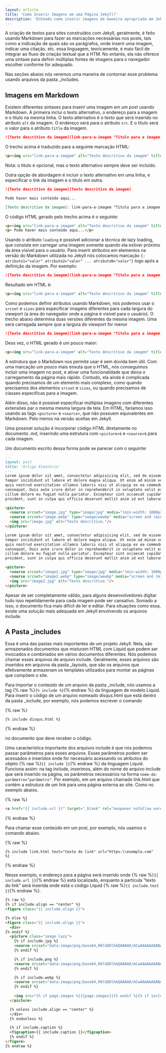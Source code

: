 ```yaml
---
layout: article
title: 'Como Inserir Imagens em uma Página Jekyll?'
description: 'Entenda como inserir imagens de maneira apropriada em Jekyll.'
---
```


A criação de textos para sites construídos com Jekyll, geralmente, é feito usando Markdown para fazer as marcações necessárias nos posts, tais como a indicação de quais são os parágrafos, onde inserir uma imagem, indicar uma citação, etc. essa linguagem, teoricamente, é mais fácil de integrar ao fluxo de criação textual que a HTM. No entanto, ela não oferece uma sintaxe para definir múltiplas fontes de imagens para o navegador escolher conforme for adequado. 

Nas seções abaixo nós veremos uma maneira de contornar esse problema usando arquivos da pasta \_includes.

## Imagens em Markdown
Existem diferentes sintaxes para inserir uma imagem em um post usando Markdown. A primeira inclui o texto alternativo, o endereço para a imagem e o titulo na mesma linha. O texto alternativo é o texto que será inserido no atributo ```alt``` da imagem. O endereço será para o atributo ```src```. E o titulo será o valor para o atributo ```title``` da imagem.

~~~ markdown
![Texto descritivo da imagem](link-para-a-imagem "Titulo para a imagem.")
~~~

O trecho acima é traduzido para a seguinte marcação HTML:

~~~ html
<p><img src="link-para-a-imagem" alt="Texto descritivo da imagem" title="Titulo para a imagem." /></p>
~~~

Nota: o titulo é opcional, mas o texto alternativo sempre deve ser incluído.

Outra opção de abordagem é incluir o texto alternativo em uma linha, e especificar o link da imagem e o titulo em outra.

~~~ markdown
![Texto descritivo da imagem][Texto descritivo da imagem]

Pode haver mais conteúdo aqui...

[Texto descritivo da imagem]: link-para-a-imagem "Titulo para a imagem."
~~~

O código HTML gerado pelo trecho acima é o seguinte:
~~~ html
<p><img src="link-para-a-imagem" alt="Texto descritivo da imagem" title="Titulo para a imagem." /></p>
<p> Pode haver mais conteúdo aqui...</p>
~~~

Usando o atributo ```loading``` é possível adicionar a técnica de lazy loading, que consiste em carregar uma imagem somente quando ela estiver próximo da área visível para o usuário. Para inserir atributos em elementos na versão do Markdown utilizada no Jekyll nós colocamos marcação ```{: atributo1="valor" atributo2="valor" ... atributoN="valor"}``` logo após a definição da imagem. Por exemplo:

~~~ markdown
![Texto descritivo da imagem](link-para-a-imagem "Titulo para a imagem."){: loading="lazy" }
~~~

Resultado em HTML é:

~~~ html
<p><img src="link-para-a-imagem" alt="Texto descritivo da imagem" title="Titulo para a imagem." loading="lazy"></p>
~~~

Como podemos definir atributos usando Markdown, nós podemos usar o ```srcset``` e ```sizes``` para especificar imagens diferentes para cada largura do viewport (a área do navegador onde a página é visível para o usuário). O trecho abaixo determina duas versões diferentes da mesma imagem. Uma será carregada sempre que a largura do viewport for menor 

~~~ markdown
![Texto descritivo da imagem](link-para-a-imagem "Titulo para a imagem."){: loading="lazy" srcset="imagens/small-image.png 700w, imagens/big-image.png 1200w" sizes="(max-width: 750px) 750px, 1200px"}
~~~

Dess vez, o HTML gerado é um pouco maior:

~~~ html
<p><img src="link-para-a-imagem" alt="Texto descritivo da imagem" title="Titulo para a imagem." loading="lazy" srcset="imagens/small-image.png 700w, imagens/big-image.png 1200w" sizes="(max-width: 750px) 750px, 1200px" /></p>
~~~

A estrutura que o Markdown nos permite usar é sem dúvida bem útil. Com uma marcação um pouco mais enxuta que o HTML, nós conseguimos incluir uma imagem no post, e ativar uma funcionalidade que deixa o carregamento da página mais rápido. Contudo, ela ainda é complicada quando precisamos de um elemento mais complexo, como quando precisamos dos elementos ```srcset``` e ```sizes```, ou quando precisamos de classes especificas para a imagem.

Além disso, não é possível especificar múltiplas imagens com diferentes extensões par o mesma mesma largura de tela. Em HTML, fariamos isso usando as tags ```<picture>``` e ```<source>```, que não possuem equivalentes em Markdown. Pelo menos na versão aceitas em Jekyll.

Uma possível solução é incorporar código HTML diretamente no documento .md, inserindo uma estrutura com ```<picture>```s e ```<source>```s para cada imagem.

Um documento escrito dessa forma pode se parecer com o seguinte:

~~~ markdown
---
layout: post
title: 'Artigo Aleatório'
--- 
Lorem ipsum dolor sit amet, consectetur adipisicing elit, sed do eiusmod
tempor incididunt ut labore et dolore magna aliqua. Ut enim ad minim veniam,
quis nostrud exercitation ullamco laboris nisi ut aliquip ex ea commodo
consequat. Duis aute irure dolor in reprehenderit in voluptate velit esse
cillum dolore eu fugiat nulla pariatur. Excepteur sint occaecat cupidatat non
proident, sunt in culpa qui officia deserunt mollit anim id est laborum.

<picture>
  <source srcset="image.jpg" type="image/jpg" media="(min-width: 1000px)">
  <source srcset="image.webp" type="image/wewbp" media="screen and (min-width: 800px)">
  <img src="image.jpg" alt="Texto descritivo."/>
</picture>

Lorem ipsum dolor sit amet, consectetur adipisicing elit, sed do eiusmod
tempor incididunt ut labore et dolore magna aliqua. Ut enim ad minim veniam,
quis nostrud exercitation ullamco laboris nisi ut aliquip ex ea commodo
consequat. Duis aute irure dolor in reprehenderit in voluptate velit esse
cillum dolore eu fugiat nulla pariatur. Excepteur sint occaecat cupidatat non
proident, sunt in culpa qui officia deserunt mollit anim id est laborum.

<picture>
  <source srcset="image2.jpg" type="image/jpg" media="(min-width: 1000px)">
  <source srcset="image2.webp" type="image/wewbp" media="screen and (min-width: 800px)">
  <img src="image2.jpg" alt="Texto descritivo."/>
</picture>
~~~

Apesar de ser completamente válido, para alguns desenvolvedores digitar tudo isso repetidamente para cada imagem pode ser cansativo. Somado a isso, o documento fica mais difícil de ler e editar. Para situações como essa, existe uma solução mais adequada em Jekyll envolvendo os arquivos include.

## A Pasta \_includes

Essa é uma das pastas mais importantes de um projeto Jekyll. Nela, são armazenados documentos que misturam HTML com Liquid que podem ser invocados e combinados em vários documentos diferentes. Nós podemos chamar esses arquivos de arquivo include. Geralmente, esses arquivos são inseridos em arquivos da pasta \_layouts, que são os arquivos que efetivamente armazenam os templates utilizados para montar as páginas que compõem o site.

Para importar o conteúdo de um arquivo da pasta \_include, nós usamos a tag {% raw %}```{% include %}```{% endraw %} da linguagem de modelo Liquid. Para inserir o código de um arquivo nomeado disqus.html que está dentro da pasta \_include, por exemplo, nós podemos escrever o comando 

{% raw %}
~~~ liquid
{% include disqus.html %}
~~~
{% endraw %}

no documento que deve receber o código. 

Uma característica importante dos arquivos include é que nós podemos passar parâmetros para esses arquivos. Esses parâmetros podem ser acessados e inseridos onde for necessário acessando os atributos do objeto {% raw %}```{{ include }}```{% endraw %} da linguagem Liquid. Funciona assim: na tag include, inserimos, além do nome do arquivo include que será inserido na página, os parâmetros necessários na forma ```nome-do-parâmetro="parâmetro"```. Por exemplo, em um arquivo chamado link.html que contém a estrutura de um link para uma página externa ao site. Como no exemplo abaixo.

{% raw %}
~~~ html
<a href="{{ include.url }}" target="_blank" rel="noopener nofollow norefer"> {{ include.text }}</a>
~~~
{% endraw %}

Para chamar esse conteúdo em um post, por exemplo, nós usamos o comando abaixo.

{% raw %}
``` liquid
{% include link.html text="texto do link" url="https:\\exemplo.com"  %}
```
{% endraw %}

Nesse exemplo, o endereço para a página será inserido onde {% raw %}```{{ include.url }}```{% endraw %} está localizado, enquanto a partícula "texto do link" será inserida onde está o código Liquid {% raw %}```{{ include.text }}```{% endraw %}.




~~~ html
{% raw %}
{% if include.align == "center" %}
<figure class="{{ include.align }}">

{% else %}
<figure class="{{ include.align }}">
  <div>
{% endif %}
  <picture class="image lazy">
    {% if include.jpg %}
    <source srcset="data:image/png;base64,R0lGODlhAQABAAD/ACwAAAAAAQABAAACADs=" data-srcset="{% if page.images %}{{page.images}}{% endif %}{{ include.png }}" type="image/jpeg" />
    {% endif %}

    {% if include.png %}
    <source srcset="data:image/png;base64,R0lGODlhAQABAAD/ACwAAAAAAQABAAACADs=" data-srcset="{% if page.images %}{{page.images}}{% endif %}{{ include.png }}" type="image/png" />
    {% endif %}

    {% if include.webp %}
    <source srcset="data:image/png;base64,R0lGODlhAQABAAD/ACwAAAAAAQABAAACADs=" data-srcset="{% if page.images %}{{page.images}}{% endif %}{{ include.webp }}" type="image/webp"/>
    {% endif %}
        
    <img src="{% if page.images %}{{page.images}}{% endif %}{% if include.png %} {{ include.png }} {% else %} {{ include.jpg }} {% endif %}" alt="{% if include.alt %} {{ include.alt }}{% endif %}" class="image" />
  </picture>

  {% unless include.align == "center" %}
  </div>
  {% endunless %}

  {% if include.caption %}
  <figcaption>{{ include.caption }}</figcaption>
  {% endif %}
</figure>
{% endraw %}
~~~